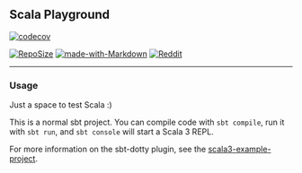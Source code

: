 ## Scala Playground
[![codecov](https://codecov.io/gh/Smokey95/Scala_Playground/branch/TicTacToe_CD/graph/badge.svg?token=NHH95JLC9H)](https://codecov.io/gh/Smokey95/Scala_Playground)

[![RepoSize](https://img.shields.io/github/repo-size/Smokey95/Scala_Playground?color=green)](https://cdn130.picsart.com/272563229032201.jpg?r1024x1024)
[![made-with-Markdown](https://img.shields.io/badge/Made%20with-Markdown-1f425f.svg)](http://commonmark.org)
[![Reddit](https://img.shields.io/reddit/subreddit-subscribers/ich_iel?color=green&style=social)](https://www.reddit.com/r/ich_iel/comments/aje7qh/ich_iel/)

---

### Usage
Just a space to test Scala :) <br>

This is a normal sbt project. You can compile code with `sbt compile`, run it with `sbt run`, and `sbt console` will start a Scala 3 REPL.

For more information on the sbt-dotty plugin, see the
[scala3-example-project](https://github.com/scala/scala3-example-project/blob/main/README.md).
                                                                                                                         